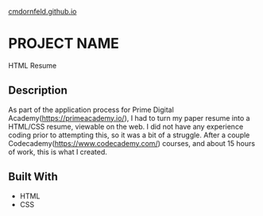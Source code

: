 [cmdornfeld.github.io](https://cmdornfeld.github.io/)

# PROJECT NAME

HTML Resume

## Description

As part of the application process for Prime Digital Academy(https://primeacademy.io/), I had to turn my paper resume into a HTML/CSS resume, viewable on the web.  I did not have any experience coding prior to attempting this, so it was a bit of a struggle.  After a couple Codecademy(https://www.codecademy.com/) courses, and about 15 hours of work, this is what I created.


## Built With
- HTML
- CSS
